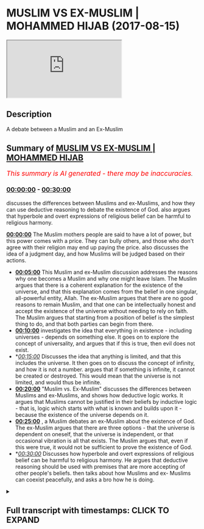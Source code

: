 # MUSLIM VS EX-MUSLIM | MOHAMMED HIJAB (2017-08-15)

<iframe loading='lazy' src='https://www.youtube.com/embed/U_vSh7wXQGI'></iframe>

## Description

A debate between a Muslim and an Ex-Muslim

## Summary of [MUSLIM VS EX-MUSLIM | MOHAMMED HIJAB](https://www.youtube.com/watch?v=U_vSh7wXQGI)


*<span style="color:red; font-size:125%">This summary is AI generated - there may be inaccuracies</span>. [](/)*

### [00:00:00](https://www.youtube.com/watch?v=U_vSh7wXQGI&t=0) - [00:30:00](https://www.youtube.com/watch?v=U_vSh7wXQGI&t=1800)

discusses the differences between Muslims and ex-Muslims, and how they can use deductive reasoning to debate the existence of God.  also argues that hyperbole and overt expressions of religious belief can be harmful to religious harmony.

**[00:00:00](https://www.youtube.com/watch?v=U_vSh7wXQGI&t=0)** The Muslim mothers people are said to have a lot of power, but this power comes with a price. They can bully others, and those who don't agree with their religion may end up paying the price.  also discusses the idea of a judgment day, and how Muslims will be judged based on their actions.
* **[00:05:00](https://www.youtube.com/watch?v=U_vSh7wXQGI&t=300)** This Muslim and ex-Muslim discussion addresses the reasons why one becomes a Muslim and why one might leave Islam. The Muslim argues that there is a coherent explanation for the existence of the universe, and that this explanation comes from the belief in one singular, all-powerful entity, Allah. The ex-Muslim argues that there are no good reasons to remain Muslim, and that one can be intellectually honest and accept the existence of the universe without needing to rely on faith. The Muslim argues that starting from a position of belief is the simplest thing to do, and that both parties can begin from there.
* **[00:10:00](https://www.youtube.com/watch?v=U_vSh7wXQGI&t=600)** investigates the idea that everything in existence - including universes - depends on something else. It goes on to explore the concept of universality, and argues that if this is true, then evil does not exist.
* **[00:15:00](https://www.youtube.com/watch?v=U_vSh7wXQGI&t=900)* Discusses the idea that anything is limited, and that this includes the universe. It then goes on to discuss the concept of infinity, and how it is not a number. argues that if something is infinite, it cannot be created or destroyed. This would mean that the universe is not limited, and would thus be infinite.
* **[00:20:00](https://www.youtube.com/watch?v=U_vSh7wXQGI&t=1200)**  "Muslim vs. Ex-Muslim" discusses the differences between Muslims and ex-Muslims, and shows how deductive logic works. It argues that Muslims cannot be justified in their beliefs by inductive logic - that is, logic which starts with what is known and builds upon it - because the existence of the universe depends on it.
* **[00:25:00](https://www.youtube.com/watch?v=U_vSh7wXQGI&t=1500)** , a Muslim debates an ex-Muslim about the existence of God. The ex-Muslim argues that there are three options - that the universe is dependent on oneself, that the universe is independent, or that occasional vibration is all that exists. The Muslim argues that, even if this were true, it would not be sufficient to prove the existence of God.
* **[00:30:00](https://www.youtube.com/watch?v=U_vSh7wXQGI&t=1800)* Discusses how hyperbole and overt expressions of religious belief can be harmful to religious harmony. He argues that deductive reasoning should be used with premises that are more accepting of other people's beliefs. then talks about how Muslims and ex- Muslims can coexist peacefully, and asks a bro how he is doing.

<details><summary><h2>Full transcript with timestamps: CLICK TO EXPAND</h2></summary>

[0:00:00](https://youtu.be/U_vSh7wXQGI?t=0) the Muslim mothers people how big of a  
[0:00:05](https://youtu.be/U_vSh7wXQGI?t=5) family living initiative is that people  
[0:00:07](https://youtu.be/U_vSh7wXQGI?t=7) don't hate them child again so what  
[0:00:11](https://youtu.be/U_vSh7wXQGI?t=11) power do they in this country they  
[0:00:13](https://youtu.be/U_vSh7wXQGI?t=13) shouldn't have a lot of power by just  
[0:00:15](https://youtu.be/U_vSh7wXQGI?t=15) not the weight of the law and the  
[0:00:17](https://youtu.be/U_vSh7wXQGI?t=17) general survive here within their  
[0:00:19](https://youtu.be/U_vSh7wXQGI?t=19) community friendly have a hell of a  
[0:00:21](https://youtu.be/U_vSh7wXQGI?t=21) little power and rush is anyone anywhere  
[0:00:22](https://youtu.be/U_vSh7wXQGI?t=22) yeah accepted but what I would say is  
[0:00:25](https://youtu.be/U_vSh7wXQGI?t=25) that you know no I can go from there  
[0:00:27](https://youtu.be/U_vSh7wXQGI?t=27) you'll notice his son begins believe in  
[0:00:29](https://youtu.be/U_vSh7wXQGI?t=29) and not have a name in in Genesis 922 oh  
[0:00:38](https://youtu.be/U_vSh7wXQGI?t=38) yeah to do that what not something up I  
[0:00:41](https://youtu.be/U_vSh7wXQGI?t=41) will say that while we fail I will  
[0:00:44](https://youtu.be/U_vSh7wXQGI?t=44) hopefully a plea to the people are  
[0:00:46](https://youtu.be/U_vSh7wXQGI?t=46) watching for yeah people like my money  
[0:00:48](https://youtu.be/U_vSh7wXQGI?t=48) it's honestly the best thing  
[0:00:51](https://youtu.be/U_vSh7wXQGI?t=51) to do with someone estate yes is to be  
[0:00:57](https://youtu.be/U_vSh7wXQGI?t=57) planted and our beautiful suburban about  
[0:01:00](https://youtu.be/U_vSh7wXQGI?t=60) yourself i okay what / - here if they  
[0:01:03](https://youtu.be/U_vSh7wXQGI?t=63) don't want to do it in this case  
[0:01:05](https://youtu.be/U_vSh7wXQGI?t=65) beautiful but do not see that this is to  
[0:01:11](https://youtu.be/U_vSh7wXQGI?t=71) be some extra either hatred or extra  
[0:01:13](https://youtu.be/U_vSh7wXQGI?t=73) need to change your conveyor and the  
[0:01:18](https://youtu.be/U_vSh7wXQGI?t=78) general car guy you get that here  
[0:01:19](https://youtu.be/U_vSh7wXQGI?t=79) because what it is you see this crater  
[0:01:21](https://youtu.be/U_vSh7wXQGI?t=81) yes and what you've done I've not gonna  
[0:01:24](https://youtu.be/U_vSh7wXQGI?t=84) lie to you break it seen as one of the  
[0:01:26](https://youtu.be/U_vSh7wXQGI?t=86) worst thing you can do  
[0:01:28](https://youtu.be/U_vSh7wXQGI?t=88) let me tell you something that maybe  
[0:01:29](https://youtu.be/U_vSh7wXQGI?t=89) someone about when you say that is one  
[0:01:31](https://youtu.be/U_vSh7wXQGI?t=91) of the worst things you can do that's  
[0:01:32](https://youtu.be/U_vSh7wXQGI?t=92) just an example of how bullying this  
[0:01:35](https://youtu.be/U_vSh7wXQGI?t=95) religion is and how it forces people let  
[0:01:37](https://youtu.be/U_vSh7wXQGI?t=97) me go find it let me do something right  
[0:01:39](https://youtu.be/U_vSh7wXQGI?t=99) basil who will know this yeah  
[0:01:43](https://youtu.be/U_vSh7wXQGI?t=103) some people after question and it's a  
[0:01:46](https://youtu.be/U_vSh7wXQGI?t=106) fun place if you're born from the family  
[0:01:48](https://youtu.be/U_vSh7wXQGI?t=108) you have an advantage if you look at the  
[0:01:52](https://youtu.be/U_vSh7wXQGI?t=112) theological perspective if it means that  
[0:01:54](https://youtu.be/U_vSh7wXQGI?t=114) only it is our machinery yet if Thomas  
[0:01:57](https://youtu.be/U_vSh7wXQGI?t=117) true and you're born to lose the family  
[0:01:59](https://youtu.be/U_vSh7wXQGI?t=119) becomes very contem I'm very very  
[0:02:02](https://youtu.be/U_vSh7wXQGI?t=122) unforgiving yet so they think why would  
[0:02:05](https://youtu.be/U_vSh7wXQGI?t=125) somebody in the starting line up already  
[0:02:08](https://youtu.be/U_vSh7wXQGI?t=128) yes I win decides to go to the back I  
[0:02:11](https://youtu.be/U_vSh7wXQGI?t=131) try all from a much more less abundance  
[0:02:14](https://youtu.be/U_vSh7wXQGI?t=134) of is exactly the reason is because I'm  
[0:02:16](https://youtu.be/U_vSh7wXQGI?t=136) intellectually honest and I look at the  
[0:02:18](https://youtu.be/U_vSh7wXQGI?t=138) arguments why it's our mystery and  
[0:02:20](https://youtu.be/U_vSh7wXQGI?t=140) there's no garage anonymity no good  
[0:02:22](https://youtu.be/U_vSh7wXQGI?t=142) reason to believe in so much work I have  
[0:02:27](https://youtu.be/U_vSh7wXQGI?t=147) aa sole person for that no one's going  
[0:02:29](https://youtu.be/U_vSh7wXQGI?t=149) to say in the sponsorship okay you know  
[0:02:31](https://youtu.be/U_vSh7wXQGI?t=151) I'm in a slump phase 988 and this was  
[0:02:34](https://youtu.be/U_vSh7wXQGI?t=154) also quickie version of dionysis by  
[0:02:37](https://youtu.be/U_vSh7wXQGI?t=157) Jessica and nothing new in the general  
[0:02:40](https://youtu.be/U_vSh7wXQGI?t=160) matter there no person like you know you  
[0:02:42](https://youtu.be/U_vSh7wXQGI?t=162) can say eight is any money I am mayor  
[0:02:45](https://youtu.be/U_vSh7wXQGI?t=165) design it is Christian or whatever  
[0:02:48](https://youtu.be/U_vSh7wXQGI?t=168) we know the firaon in 448 accessorize a  
[0:02:54](https://youtu.be/U_vSh7wXQGI?t=174) short of being welcomed Iraqi desert see  
[0:02:55](https://youtu.be/U_vSh7wXQGI?t=175) God's Allah forgive that person  
[0:02:58](https://youtu.be/U_vSh7wXQGI?t=178) who as I said with him because it harder  
[0:03:01](https://youtu.be/U_vSh7wXQGI?t=181) when you forgive whoever else whereby  
[0:03:04](https://youtu.be/U_vSh7wXQGI?t=184) healthy one again so ship or deleted he  
[0:03:07](https://youtu.be/U_vSh7wXQGI?t=187) died upon it then we'll including the  
[0:03:09](https://youtu.be/U_vSh7wXQGI?t=189) idea that you should be in eternal  
[0:03:11](https://youtu.be/U_vSh7wXQGI?t=191) Hellfire yeah however people realize  
[0:03:14](https://youtu.be/U_vSh7wXQGI?t=194) there's been no support section to the  
[0:03:15](https://youtu.be/U_vSh7wXQGI?t=195) schools yeah which is mentioned in  
[0:03:17](https://youtu.be/U_vSh7wXQGI?t=197) chapter 17 verse 15 where lot of our  
[0:03:20](https://youtu.be/U_vSh7wXQGI?t=200) colleges are putting a mod if we have to  
[0:03:22](https://youtu.be/U_vSh7wXQGI?t=202) have our whole to the sway of people  
[0:03:24](https://youtu.be/U_vSh7wXQGI?t=204) were to be sent in all this in the field  
[0:03:27](https://youtu.be/U_vSh7wXQGI?t=207) of business and all over the north of  
[0:03:29](https://youtu.be/U_vSh7wXQGI?t=209) may have made that was America if you  
[0:03:32](https://youtu.be/U_vSh7wXQGI?t=212) are look at the hot rock yeah people of  
[0:03:37](https://youtu.be/U_vSh7wXQGI?t=217) misogyny go back anyways all of these  
[0:03:41](https://youtu.be/U_vSh7wXQGI?t=221) words indicate to us if someone for  
[0:03:43](https://youtu.be/U_vSh7wXQGI?t=223) example type in ACS yeah well you didn't  
[0:03:46](https://youtu.be/U_vSh7wXQGI?t=226) know impactful some believe the Bible go  
[0:03:48](https://youtu.be/U_vSh7wXQGI?t=228) or he is not a Christian you've never  
[0:03:49](https://youtu.be/U_vSh7wXQGI?t=229) heard of it um never look like yeah we  
[0:03:52](https://youtu.be/U_vSh7wXQGI?t=232) don't see that person is going to know  
[0:03:53](https://youtu.be/U_vSh7wXQGI?t=233) that person to Brooks inhibit at work is  
[0:03:56](https://youtu.be/U_vSh7wXQGI?t=236) then you be dodging erection analysis  
[0:03:58](https://youtu.be/U_vSh7wXQGI?t=238) what will happen according to the  
[0:04:00](https://youtu.be/U_vSh7wXQGI?t=240) original plan  
[0:04:01](https://youtu.be/U_vSh7wXQGI?t=241) in fact and there's a high be funded you  
[0:04:04](https://youtu.be/U_vSh7wXQGI?t=244) will be proud to defend early on the day  
[0:04:05](https://youtu.be/U_vSh7wXQGI?t=245) of judgment because up what will you  
[0:04:08](https://youtu.be/U_vSh7wXQGI?t=248) judgment be based on God's will give  
[0:04:10](https://youtu.be/U_vSh7wXQGI?t=250) them a crucified Taylor I'm saying is  
[0:04:13](https://youtu.be/U_vSh7wXQGI?t=253) know nothing about because you don't  
[0:04:15](https://youtu.be/U_vSh7wXQGI?t=255) know what God wanted in the you yes but  
[0:04:19](https://youtu.be/U_vSh7wXQGI?t=259) he could have been a rapist and murderer  
[0:04:20](https://youtu.be/U_vSh7wXQGI?t=260) few a charitable person yes so that  
[0:04:23](https://youtu.be/U_vSh7wXQGI?t=263) really matters as far as I'm gay right  
[0:04:24](https://youtu.be/U_vSh7wXQGI?t=264) so what does doesn't always sort of you  
[0:04:26](https://youtu.be/U_vSh7wXQGI?t=266) is basically according to that logic you  
[0:04:29](https://youtu.be/U_vSh7wXQGI?t=269) win there's some heavy surveying  
[0:04:30](https://youtu.be/U_vSh7wXQGI?t=270) equipment like in terms of jumpers or  
[0:04:32](https://youtu.be/U_vSh7wXQGI?t=272) higher and he does it by having trusting  
[0:04:34](https://youtu.be/U_vSh7wXQGI?t=274) God obvious cuddles and anyway the point  
[0:04:36](https://youtu.be/U_vSh7wXQGI?t=276) being that Dobies independence house  
[0:04:40](https://youtu.be/U_vSh7wXQGI?t=280) so one thing is and in the movement  
[0:04:42](https://youtu.be/U_vSh7wXQGI?t=282) where the where their assumption was  
[0:04:44](https://youtu.be/U_vSh7wXQGI?t=284) that Muslim power had for born advantage  
[0:04:46](https://youtu.be/U_vSh7wXQGI?t=286) because they are born into a family  
[0:04:48](https://youtu.be/U_vSh7wXQGI?t=288) actually the truth is that you could  
[0:04:52](https://youtu.be/U_vSh7wXQGI?t=292) have more of a problem as a Muslim  
[0:04:56](https://youtu.be/U_vSh7wXQGI?t=296) warning and with your family  
[0:04:58](https://youtu.be/U_vSh7wXQGI?t=298) could you very close to the money that  
[0:04:59](https://youtu.be/U_vSh7wXQGI?t=299) if you are an atheist  
[0:05:01](https://youtu.be/U_vSh7wXQGI?t=301) if either great is around a sea of  
[0:05:03](https://youtu.be/U_vSh7wXQGI?t=303) marijuana okay but the thing is I don't  
[0:05:05](https://youtu.be/U_vSh7wXQGI?t=305) really care because the price is yeah I  
[0:05:07](https://youtu.be/U_vSh7wXQGI?t=307) would often only clear before it is true  
[0:05:09](https://youtu.be/U_vSh7wXQGI?t=309) whereas are not very unlikely to be  
[0:05:12](https://youtu.be/U_vSh7wXQGI?t=312) Juliet  
[0:05:12](https://youtu.be/U_vSh7wXQGI?t=312) there is no kids because what you're  
[0:05:14](https://youtu.be/U_vSh7wXQGI?t=314) doing is send me with the Hellfire for  
[0:05:16](https://youtu.be/U_vSh7wXQGI?t=316) being a situation where I should have  
[0:05:17](https://youtu.be/U_vSh7wXQGI?t=317) respected that one communitas one side  
[0:05:19](https://youtu.be/U_vSh7wXQGI?t=319) but guess what what we want to say that  
[0:05:24](https://youtu.be/U_vSh7wXQGI?t=324) I'm not ready I'm but you're trying to  
[0:05:27](https://youtu.be/U_vSh7wXQGI?t=327) make me think that there is a bigger  
[0:05:29](https://youtu.be/U_vSh7wXQGI?t=329) reason for me to not leave Islam because  
[0:05:32](https://youtu.be/U_vSh7wXQGI?t=332) this is the biggest one suppose that I  
[0:05:33](https://youtu.be/U_vSh7wXQGI?t=333) just want I'm telling you that first  
[0:05:35](https://youtu.be/U_vSh7wXQGI?t=335) established that is true first and I  
[0:05:37](https://youtu.be/U_vSh7wXQGI?t=337) will agree with your establish this  
[0:05:39](https://youtu.be/U_vSh7wXQGI?t=339) truth there's no good reason for me to  
[0:05:40](https://youtu.be/U_vSh7wXQGI?t=340) live is also fiction opposite there is  
[0:05:43](https://youtu.be/U_vSh7wXQGI?t=343) waffles on but I want to show you that  
[0:05:46](https://youtu.be/U_vSh7wXQGI?t=346) this was a misconception that people  
[0:05:47](https://youtu.be/U_vSh7wXQGI?t=347) have other news nothing or more missing  
[0:05:50](https://youtu.be/U_vSh7wXQGI?t=350) so really directed you over those have  
[0:05:52](https://youtu.be/U_vSh7wXQGI?t=352) something like yes relevant is relevant  
[0:05:54](https://youtu.be/U_vSh7wXQGI?t=354) now in our school because  
[0:05:59](https://youtu.be/U_vSh7wXQGI?t=359) now I just inform you of percent yeah  
[0:06:00](https://youtu.be/U_vSh7wXQGI?t=360) why do you look like  
[0:06:02](https://youtu.be/U_vSh7wXQGI?t=362) I left a sound because when I was  
[0:06:04](https://youtu.be/U_vSh7wXQGI?t=364) younger I used to be a Muslim like you  
[0:06:05](https://youtu.be/U_vSh7wXQGI?t=365) got amorphousness back yet to pray as if  
[0:06:07](https://youtu.be/U_vSh7wXQGI?t=367) you wouldn't agree I was grateful  
[0:06:09](https://youtu.be/U_vSh7wXQGI?t=369) ex-wife you love reading books for  
[0:06:11](https://youtu.be/U_vSh7wXQGI?t=371) everyone yes I found out about a lot of  
[0:06:13](https://youtu.be/U_vSh7wXQGI?t=373) other ways of looking at the world which  
[0:06:14](https://youtu.be/U_vSh7wXQGI?t=374) were very different from the Sun and  
[0:06:15](https://youtu.be/U_vSh7wXQGI?t=375) definitely contradicted some place came  
[0:06:17](https://youtu.be/U_vSh7wXQGI?t=377) into my head yeah maybe so important  
[0:06:19](https://youtu.be/U_vSh7wXQGI?t=379) severe don't have enough work born it's  
[0:06:21](https://youtu.be/U_vSh7wXQGI?t=381) like my first four three two distinct  
[0:06:22](https://youtu.be/U_vSh7wXQGI?t=382) industry so I said you know what I could  
[0:06:25](https://youtu.be/U_vSh7wXQGI?t=385) find out lots of different things about  
[0:06:26](https://youtu.be/U_vSh7wXQGI?t=386) things but I am I ever going to notice  
[0:06:27](https://youtu.be/U_vSh7wXQGI?t=387) it too and less intellectually honest  
[0:06:29](https://youtu.be/U_vSh7wXQGI?t=389) and being intellectually honest means I  
[0:06:31](https://youtu.be/U_vSh7wXQGI?t=391) will accept the things I think I know  
[0:06:33](https://youtu.be/U_vSh7wXQGI?t=393) the things I think when I could you  
[0:06:35](https://youtu.be/U_vSh7wXQGI?t=395) possibly find out and the things I think  
[0:06:37](https://youtu.be/U_vSh7wXQGI?t=397) I don't know a person register again how  
[0:06:41](https://youtu.be/U_vSh7wXQGI?t=401) to be an imprecatory I want to know  
[0:06:42](https://youtu.be/U_vSh7wXQGI?t=402) where you're from India how long did you  
[0:06:45](https://youtu.be/U_vSh7wXQGI?t=405) know it is like you said that the very  
[0:06:48](https://youtu.be/U_vSh7wXQGI?t=408) now I'll find us a like epistemological  
[0:06:51](https://youtu.be/U_vSh7wXQGI?t=411) framework of the same however I knew you  
[0:06:55](https://youtu.be/U_vSh7wXQGI?t=415) realize it because of it to the slammer  
[0:06:57](https://youtu.be/U_vSh7wXQGI?t=417) so what all the things that you realize  
[0:06:59](https://youtu.be/U_vSh7wXQGI?t=419) for example I did innovation there's  
[0:07:01](https://youtu.be/U_vSh7wXQGI?t=421) another religion which seems to have a  
[0:07:02](https://youtu.be/U_vSh7wXQGI?t=422) pod this is a different book from from  
[0:07:04](https://youtu.be/U_vSh7wXQGI?t=424) this angle one how do I know which is  
[0:07:06](https://youtu.be/U_vSh7wXQGI?t=426) the true good I always a pushing that's  
[0:07:08](https://youtu.be/U_vSh7wXQGI?t=428) a good Christian girl I like the  
[0:07:10](https://youtu.be/U_vSh7wXQGI?t=430) Christian in the face of it's a lot of  
[0:07:11](https://youtu.be/U_vSh7wXQGI?t=431) our commercial oppression player these  
[0:07:13](https://youtu.be/U_vSh7wXQGI?t=433) are to be how do you know why am i he  
[0:07:16](https://youtu.be/U_vSh7wXQGI?t=436) asked me to open like open the question  
[0:07:17](https://youtu.be/U_vSh7wXQGI?t=437) here why my mom was the rest of a person  
[0:07:20](https://youtu.be/U_vSh7wXQGI?t=440) under video I said to him the reason why  
[0:07:23](https://youtu.be/U_vSh7wXQGI?t=443) I am a Muslim first and foremost because  
[0:07:26](https://youtu.be/U_vSh7wXQGI?t=446) number one I believe that the most  
[0:07:29](https://youtu.be/U_vSh7wXQGI?t=449) coherent explanation why we are here and  
[0:07:32](https://youtu.be/U_vSh7wXQGI?t=452) oppression of the universe is there was  
[0:07:34](https://youtu.be/U_vSh7wXQGI?t=454) one singular entity that created the  
[0:07:36](https://youtu.be/U_vSh7wXQGI?t=456) universe and that when you should  
[0:07:38](https://youtu.be/U_vSh7wXQGI?t=458) worship therefore heaven that rather  
[0:07:40](https://youtu.be/U_vSh7wXQGI?t=460) than healthy from because that was the  
[0:07:41](https://youtu.be/U_vSh7wXQGI?t=461) Christian contained I knew we wanted to  
[0:07:43](https://youtu.be/U_vSh7wXQGI?t=463) thank you very much answered this washes  
[0:07:45](https://youtu.be/U_vSh7wXQGI?t=465) you might actually when I looked at when  
[0:07:51](https://youtu.be/U_vSh7wXQGI?t=471) I looked at other religions like for  
[0:07:53](https://youtu.be/U_vSh7wXQGI?t=473) example if you look at the six or seven  
[0:07:54](https://youtu.be/U_vSh7wXQGI?t=474) were major world religion can my  
[0:07:57](https://youtu.be/U_vSh7wXQGI?t=477) creation I'm sure I'm sure you'll agree  
[0:07:59](https://youtu.be/U_vSh7wXQGI?t=479) with me is that week when it comes to  
[0:08:01](https://youtu.be/U_vSh7wXQGI?t=481) uncompromising will appears again salami  
[0:08:04](https://youtu.be/U_vSh7wXQGI?t=484) the most strict so for example the  
[0:08:06](https://youtu.be/U_vSh7wXQGI?t=486) Christian faith there are no tricks what  
[0:08:08](https://youtu.be/U_vSh7wXQGI?t=488) to do it true no slimy like number my  
[0:08:11](https://youtu.be/U_vSh7wXQGI?t=491) premise was but I believe that the most  
[0:08:13](https://youtu.be/U_vSh7wXQGI?t=493) coherent explanation who universe being  
[0:08:18](https://youtu.be/U_vSh7wXQGI?t=498) in existence when maybe in may not be  
[0:08:20](https://youtu.be/U_vSh7wXQGI?t=500) maintainable  
[0:08:21](https://youtu.be/U_vSh7wXQGI?t=501) was that there was one singular entity  
[0:08:24](https://youtu.be/U_vSh7wXQGI?t=504) which I call let's say Allah God where  
[0:08:27](https://youtu.be/U_vSh7wXQGI?t=507) we won :  
[0:08:28](https://youtu.be/U_vSh7wXQGI?t=508) and then this entropy is brought right  
[0:08:31](https://youtu.be/U_vSh7wXQGI?t=511) to the universe failure yes  
[0:08:34](https://youtu.be/U_vSh7wXQGI?t=514) yeah I conceive good reasons to think in  
[0:08:35](https://youtu.be/U_vSh7wXQGI?t=515) that because I used to think that and  
[0:08:37](https://youtu.be/U_vSh7wXQGI?t=517) then when I realized that there was  
[0:08:38](https://youtu.be/U_vSh7wXQGI?t=518) actually physical explanation for pretty  
[0:08:40](https://youtu.be/U_vSh7wXQGI?t=520) much everything that we normally hold  
[0:08:42](https://youtu.be/U_vSh7wXQGI?t=522) but in position both unnecessary  
[0:08:45](https://youtu.be/U_vSh7wXQGI?t=525) dependency to make up amiable right so  
[0:08:47](https://youtu.be/U_vSh7wXQGI?t=527) like you know from becoming infected  
[0:08:50](https://youtu.be/U_vSh7wXQGI?t=530) as you know I really brought your media  
[0:08:56](https://youtu.be/U_vSh7wXQGI?t=536) book that you make rap yo why you were  
[0:09:00](https://youtu.be/U_vSh7wXQGI?t=540) saying with that and he even said this  
[0:09:01](https://youtu.be/U_vSh7wXQGI?t=541) to 100 roses when he met my body oh yeah  
[0:09:05](https://youtu.be/U_vSh7wXQGI?t=545) I played that door yeah that's what  
[0:09:07](https://youtu.be/U_vSh7wXQGI?t=547) business we go to but you know you  
[0:09:09](https://youtu.be/U_vSh7wXQGI?t=549) believe in our God that wants prayers  
[0:09:12](https://youtu.be/U_vSh7wXQGI?t=552) and the merciful that look he's right  
[0:09:15](https://youtu.be/U_vSh7wXQGI?t=555) yeah if you cannot prove every absolute  
[0:09:18](https://youtu.be/U_vSh7wXQGI?t=558) pure for tomorrow  
[0:09:20](https://youtu.be/U_vSh7wXQGI?t=560) I don't think you can continue okay but  
[0:09:22](https://youtu.be/U_vSh7wXQGI?t=562) you can't even prove him this is what I  
[0:09:26](https://youtu.be/U_vSh7wXQGI?t=566) wanted to happen  
[0:09:27](https://youtu.be/U_vSh7wXQGI?t=567) I understand when you're here appreciate  
[0:09:29](https://youtu.be/U_vSh7wXQGI?t=569) the fact that we are having a proper  
[0:09:31](https://youtu.be/U_vSh7wXQGI?t=571) conversation but really what it comes  
[0:09:33](https://youtu.be/U_vSh7wXQGI?t=573) down to is what's the starting point now  
[0:09:35](https://youtu.be/U_vSh7wXQGI?t=575) the coin three is we have to accept that  
[0:09:38](https://youtu.be/U_vSh7wXQGI?t=578) the universe except the universe exists  
[0:09:41](https://youtu.be/U_vSh7wXQGI?t=581) then we don't you go help your question  
[0:09:43](https://youtu.be/U_vSh7wXQGI?t=583) here is where we start from is crucial  
[0:09:46](https://youtu.be/U_vSh7wXQGI?t=586) now where we do start from there believe  
[0:09:48](https://youtu.be/U_vSh7wXQGI?t=588) every business I believe the universe  
[0:09:50](https://youtu.be/U_vSh7wXQGI?t=590) exists because you believe yes I believe  
[0:09:53](https://youtu.be/U_vSh7wXQGI?t=593) that is a new believe you agree yes I  
[0:09:55](https://youtu.be/U_vSh7wXQGI?t=595) believe have rush mental a new baby  
[0:09:57](https://youtu.be/U_vSh7wXQGI?t=597) imagination now we can start from here  
[0:09:59](https://youtu.be/U_vSh7wXQGI?t=599) will be the simply thing and we both  
[0:10:01](https://youtu.be/U_vSh7wXQGI?t=601) assumed them yet let's have a  
[0:10:02](https://youtu.be/U_vSh7wXQGI?t=602) conversation  
[0:10:03](https://youtu.be/U_vSh7wXQGI?t=603) okay now why do you think what is okay  
[0:10:05](https://youtu.be/U_vSh7wXQGI?t=605) I'm going to pour for you  
[0:10:10](https://youtu.be/U_vSh7wXQGI?t=610) - Elam everything with limits my  
[0:10:15](https://youtu.be/U_vSh7wXQGI?t=615) vulnerable with limited mary game  
[0:10:18](https://youtu.be/U_vSh7wXQGI?t=618) everything will be available but if  
[0:10:19](https://youtu.be/U_vSh7wXQGI?t=619) there is no popping out I don't know  
[0:10:25](https://youtu.be/U_vSh7wXQGI?t=625) anything that exists is here yeah has  
[0:10:29](https://youtu.be/U_vSh7wXQGI?t=629) limited variables not a minion and  
[0:10:31](https://youtu.be/U_vSh7wXQGI?t=631) they're benign does everything have  
[0:10:32](https://youtu.be/U_vSh7wXQGI?t=632) limited variable universe and I okay the  
[0:10:35](https://youtu.be/U_vSh7wXQGI?t=635) point of everything our observation  
[0:10:37](https://youtu.be/U_vSh7wXQGI?t=637) which have limited variables this is  
[0:10:39](https://youtu.be/U_vSh7wXQGI?t=639) everything  
[0:10:39](https://youtu.be/U_vSh7wXQGI?t=639) yeah okay everything that was an  
[0:10:42](https://youtu.be/U_vSh7wXQGI?t=642) emergency in it depends upon something  
[0:10:45](https://youtu.be/U_vSh7wXQGI?t=645) okay well I don't know really another  
[0:10:50](https://youtu.be/U_vSh7wXQGI?t=650) know what never you're talking out now  
[0:10:52](https://youtu.be/U_vSh7wXQGI?t=652) the depends you have you say everything  
[0:10:55](https://youtu.be/U_vSh7wXQGI?t=655) and you're talking about Pacific Life  
[0:10:56](https://youtu.be/U_vSh7wXQGI?t=656) that's a different point from everything  
[0:10:59](https://youtu.be/U_vSh7wXQGI?t=659) as in every single atom and quantum  
[0:11:01](https://youtu.be/U_vSh7wXQGI?t=661) level of everything so essentially we  
[0:11:04](https://youtu.be/U_vSh7wXQGI?t=664) talk about it with the science again  
[0:11:05](https://youtu.be/U_vSh7wXQGI?t=665) depending on quantum realities  
[0:11:07](https://youtu.be/U_vSh7wXQGI?t=667) everything is everything and everything  
[0:11:09](https://youtu.be/U_vSh7wXQGI?t=669) does relate to everything else right so  
[0:11:10](https://youtu.be/U_vSh7wXQGI?t=670) you would agree that well it very well  
[0:11:13](https://youtu.be/U_vSh7wXQGI?t=673) not in the sense that there's a linear  
[0:11:15](https://youtu.be/U_vSh7wXQGI?t=675) structure I mean it depends on this and  
[0:11:17](https://youtu.be/U_vSh7wXQGI?t=677) disciplines of this no not over here in  
[0:11:19](https://youtu.be/U_vSh7wXQGI?t=679) the universe depends everything else so  
[0:11:21](https://youtu.be/U_vSh7wXQGI?t=681) here what you said is that it is not  
[0:11:23](https://youtu.be/U_vSh7wXQGI?t=683) have to be a linear structure I do  
[0:11:27](https://youtu.be/U_vSh7wXQGI?t=687) you [ __ ] [ __ ] shame I'm not I'm  
[0:11:31](https://youtu.be/U_vSh7wXQGI?t=691) talking about penises limiting one thing  
[0:11:33](https://youtu.be/U_vSh7wXQGI?t=693) relying on one thing else yes choose  
[0:11:35](https://youtu.be/U_vSh7wXQGI?t=695) this is that simple fact of Alleluia  
[0:11:37](https://youtu.be/U_vSh7wXQGI?t=697) everything is right I'm sorry you're  
[0:11:39](https://youtu.be/U_vSh7wXQGI?t=699) saying that for example doesn't have to  
[0:11:42](https://youtu.be/U_vSh7wXQGI?t=702) relate to a linear structure which is  
[0:11:44](https://youtu.be/U_vSh7wXQGI?t=704) based on some part of time okay I didn't  
[0:11:50](https://youtu.be/U_vSh7wXQGI?t=710) prepare to give up my linear structure  
[0:11:52](https://youtu.be/U_vSh7wXQGI?t=712) IQs you you said that everything is  
[0:11:55](https://youtu.be/U_vSh7wXQGI?t=715) known words you said that everything has  
[0:11:57](https://youtu.be/U_vSh7wXQGI?t=717) it deserved  
[0:11:58](https://youtu.be/U_vSh7wXQGI?t=718) okay so the universe have them variables  
[0:12:02](https://youtu.be/U_vSh7wXQGI?t=722) like it therefore the universe depends  
[0:12:05](https://youtu.be/U_vSh7wXQGI?t=725) upon something else or you see this is  
[0:12:09](https://youtu.be/U_vSh7wXQGI?t=729) not living that logic you're using about  
[0:12:11](https://youtu.be/U_vSh7wXQGI?t=731) things you've learnt about within the  
[0:12:13](https://youtu.be/U_vSh7wXQGI?t=733) universe you are now going to apply that  
[0:12:15](https://youtu.be/U_vSh7wXQGI?t=735) logic to universal that's a big step to  
[0:12:18](https://youtu.be/U_vSh7wXQGI?t=738) me Armour if you are because I'm not a  
[0:12:20](https://youtu.be/U_vSh7wXQGI?t=740) universal by this universe all what  
[0:12:24](https://youtu.be/U_vSh7wXQGI?t=744) we're saying about this is about the  
[0:12:26](https://youtu.be/U_vSh7wXQGI?t=746) first balloon event that you what you're  
[0:12:27](https://youtu.be/U_vSh7wXQGI?t=747) saying by this university depends on  
[0:12:28](https://youtu.be/U_vSh7wXQGI?t=748) something else  
[0:12:28](https://youtu.be/U_vSh7wXQGI?t=748) why said first so the udemy logic at the  
[0:12:32](https://youtu.be/U_vSh7wXQGI?t=752) sale of inside the universe one to talk  
[0:12:34](https://youtu.be/U_vSh7wXQGI?t=754) about how the universe must also be  
[0:12:36](https://youtu.be/U_vSh7wXQGI?t=756) succumb to that magic you know you know  
[0:12:38](https://youtu.be/U_vSh7wXQGI?t=758) did you know what you described  
[0:12:39](https://youtu.be/U_vSh7wXQGI?t=759) something calls the fallacy of  
[0:12:40](https://youtu.be/U_vSh7wXQGI?t=760) composition yeah that's not one referral  
[0:12:43](https://youtu.be/U_vSh7wXQGI?t=763) I'm I'm making and these are principles  
[0:12:46](https://youtu.be/U_vSh7wXQGI?t=766) which I'm not improving and do these  
[0:12:48](https://youtu.be/U_vSh7wXQGI?t=768) principles limit themselves to the  
[0:12:49](https://youtu.be/U_vSh7wXQGI?t=769) universe if they do why would they well  
[0:12:52](https://youtu.be/U_vSh7wXQGI?t=772) so you're saying that we've learned  
[0:12:53](https://youtu.be/U_vSh7wXQGI?t=773) something about the universe therefore  
[0:12:55](https://youtu.be/U_vSh7wXQGI?t=775) that tells us how to universities  
[0:12:56](https://youtu.be/U_vSh7wXQGI?t=776) because you know obviously universes so  
[0:12:58](https://youtu.be/U_vSh7wXQGI?t=778) how you telling me that you know how do  
[0:13:00](https://youtu.be/U_vSh7wXQGI?t=780) you know that the universe depends on  
[0:13:02](https://youtu.be/U_vSh7wXQGI?t=782) something else you don't know nothing  
[0:13:03](https://youtu.be/U_vSh7wXQGI?t=783) about anything outside this unity I'm  
[0:13:05](https://youtu.be/U_vSh7wXQGI?t=785) not so maybe there is on the right well  
[0:13:06](https://youtu.be/U_vSh7wXQGI?t=786) maybe there is nothing outside this  
[0:13:07](https://youtu.be/U_vSh7wXQGI?t=787) universe and therefore the universe  
[0:13:09](https://youtu.be/U_vSh7wXQGI?t=789) doesn't depend on any other thing  
[0:13:11](https://youtu.be/U_vSh7wXQGI?t=791) let me go back here for you to claim  
[0:13:15](https://youtu.be/U_vSh7wXQGI?t=795) that the universe also depends on an  
[0:13:17](https://youtu.be/U_vSh7wXQGI?t=797) external thing is an assertion that you  
[0:13:19](https://youtu.be/U_vSh7wXQGI?t=799) cannot prove let me say it again  
[0:13:21](https://youtu.be/U_vSh7wXQGI?t=801) yes we agree you said yourself in your  
[0:13:23](https://youtu.be/U_vSh7wXQGI?t=803) own work that everything in existence  
[0:13:26](https://youtu.be/U_vSh7wXQGI?t=806) yeah I said everything in the universe  
[0:13:29](https://youtu.be/U_vSh7wXQGI?t=809) depends on everything else before that  
[0:13:32](https://youtu.be/U_vSh7wXQGI?t=812) what the price fine I'm concerned honest  
[0:13:33](https://youtu.be/U_vSh7wXQGI?t=813) today we are only talking about the  
[0:13:34](https://youtu.be/U_vSh7wXQGI?t=814) universe we're not talking about size  
[0:13:36](https://youtu.be/U_vSh7wXQGI?t=816) really matter  
[0:13:37](https://youtu.be/U_vSh7wXQGI?t=817) anything with limited variables depends  
[0:13:40](https://youtu.be/U_vSh7wXQGI?t=820) upon proper dose that's why I'm in  
[0:13:44](https://youtu.be/U_vSh7wXQGI?t=824) physiology in psychology on believe that  
[0:13:47](https://youtu.be/U_vSh7wXQGI?t=827) to talk about university but now you're  
[0:13:54](https://youtu.be/U_vSh7wXQGI?t=834) talking about everything in the universe  
[0:13:55](https://youtu.be/U_vSh7wXQGI?t=835) and always universe it no potentiation  
[0:13:58](https://youtu.be/U_vSh7wXQGI?t=838) event or potential universes all  
[0:14:02](https://youtu.be/U_vSh7wXQGI?t=842) universes where the basic physical exam  
[0:14:07](https://youtu.be/U_vSh7wXQGI?t=847) this is Robert in confusion you are  
[0:14:10](https://youtu.be/U_vSh7wXQGI?t=850) academically why would make sense that  
[0:14:12](https://youtu.be/U_vSh7wXQGI?t=852) is a matter of role the Mary one name or  
[0:14:15](https://youtu.be/U_vSh7wXQGI?t=855) the logic of things in the universe  
[0:14:18](https://youtu.be/U_vSh7wXQGI?t=858) depending on each other also applies to  
[0:14:20](https://youtu.be/U_vSh7wXQGI?t=860) the universe you said I said nothing  
[0:14:30](https://youtu.be/U_vSh7wXQGI?t=870) about of evil all right  
[0:14:32](https://youtu.be/U_vSh7wXQGI?t=872) well you are still claiming there's  
[0:14:33](https://youtu.be/U_vSh7wXQGI?t=873) something  
[0:14:36](https://youtu.be/U_vSh7wXQGI?t=876) you're claiming that this universe  
[0:14:38](https://youtu.be/U_vSh7wXQGI?t=878) depends on something external to this  
[0:14:40](https://youtu.be/U_vSh7wXQGI?t=880) universe otherwise otherwise you'd agree  
[0:14:43](https://youtu.be/U_vSh7wXQGI?t=883) with me when I saw everything in the  
[0:14:44](https://youtu.be/U_vSh7wXQGI?t=884) universe depends on everything in the  
[0:14:45](https://youtu.be/U_vSh7wXQGI?t=885) universe okay are you saying okay I  
[0:14:47](https://youtu.be/U_vSh7wXQGI?t=887) understand your point out yes yes I get  
[0:14:49](https://youtu.be/U_vSh7wXQGI?t=889) you answer yes I understand sorry first  
[0:14:52](https://youtu.be/U_vSh7wXQGI?t=892) oh yeah the ownership really has three  
[0:14:54](https://youtu.be/U_vSh7wXQGI?t=894) points yeah you can either say that the  
[0:14:57](https://youtu.be/U_vSh7wXQGI?t=897) universe is dependent upon itself which  
[0:15:00](https://youtu.be/U_vSh7wXQGI?t=900) is what you're saying  
[0:15:00](https://youtu.be/U_vSh7wXQGI?t=900) yeah you said everything in this  
[0:15:02](https://youtu.be/U_vSh7wXQGI?t=902) universe is eternal women you started  
[0:15:04](https://youtu.be/U_vSh7wXQGI?t=904) you started this for my sentence about  
[0:15:07](https://youtu.be/U_vSh7wXQGI?t=907) anything anything that has unlimited  
[0:15:09](https://youtu.be/U_vSh7wXQGI?t=909) variables yeah that's what I go have new  
[0:15:12](https://youtu.be/U_vSh7wXQGI?t=912) stuff limited anything that has limited  
[0:15:13](https://youtu.be/U_vSh7wXQGI?t=913) variables depends on something else  
[0:15:15](https://youtu.be/U_vSh7wXQGI?t=915) right so fine in school practical  
[0:15:19](https://youtu.be/U_vSh7wXQGI?t=919) day-to-day terms that might well be true  
[0:15:20](https://youtu.be/U_vSh7wXQGI?t=920) okay but the fact is we don't know  
[0:15:22](https://youtu.be/U_vSh7wXQGI?t=922) whether that applies to the universe  
[0:15:23](https://youtu.be/U_vSh7wXQGI?t=923) itself  
[0:15:24](https://youtu.be/U_vSh7wXQGI?t=924) not exactly the universe so I to the  
[0:15:27](https://youtu.be/U_vSh7wXQGI?t=927) unit right show me how I said everything  
[0:15:29](https://youtu.be/U_vSh7wXQGI?t=929) that my first from this was that  
[0:15:31](https://youtu.be/U_vSh7wXQGI?t=931) anything was limited variables yeah  
[0:15:34](https://youtu.be/U_vSh7wXQGI?t=934) depends upon something so first of all  
[0:15:36](https://youtu.be/U_vSh7wXQGI?t=936) demonstrate the universe has limited  
[0:15:37](https://youtu.be/U_vSh7wXQGI?t=937) variables then depend why is it so show  
[0:15:39](https://youtu.be/U_vSh7wXQGI?t=939) me what it depends operator because if  
[0:15:41](https://youtu.be/U_vSh7wXQGI?t=941) the universe turns out to be infinite  
[0:15:42](https://youtu.be/U_vSh7wXQGI?t=942) there could be infinite variable as well  
[0:15:44](https://youtu.be/U_vSh7wXQGI?t=944) and we don't know darn product when I  
[0:15:46](https://youtu.be/U_vSh7wXQGI?t=946) say infinite well when I say limited  
[0:15:47](https://youtu.be/U_vSh7wXQGI?t=947) verbal  
[0:15:48](https://youtu.be/U_vSh7wXQGI?t=948) you agree your view of me that the  
[0:15:50](https://youtu.be/U_vSh7wXQGI?t=950) universe has limited very well no  
[0:15:52](https://youtu.be/U_vSh7wXQGI?t=952) actually I don't know because the  
[0:15:53](https://youtu.be/U_vSh7wXQGI?t=953) universe or they why are infinite  
[0:15:55](https://youtu.be/U_vSh7wXQGI?t=955) because my brain for the sake of  
[0:15:56](https://youtu.be/U_vSh7wXQGI?t=956) argument even if it's been there was a  
[0:15:58](https://youtu.be/U_vSh7wXQGI?t=958) breathing on it yeah but I'm just saying  
[0:15:59](https://youtu.be/U_vSh7wXQGI?t=959) okay even if it this even if I go back  
[0:16:02](https://youtu.be/U_vSh7wXQGI?t=962) to that position the fact though we're  
[0:16:03](https://youtu.be/U_vSh7wXQGI?t=963) not saying for the sake of our you still  
[0:16:04](https://youtu.be/U_vSh7wXQGI?t=964) have to demonstrate that the universe  
[0:16:06](https://youtu.be/U_vSh7wXQGI?t=966) actually is that case and what does the  
[0:16:08](https://youtu.be/U_vSh7wXQGI?t=968) famous go for it yeah if they're limited  
[0:16:11](https://youtu.be/U_vSh7wXQGI?t=971) is just way too simple role as a please  
[0:16:13](https://youtu.be/U_vSh7wXQGI?t=973) oh you're really struggling with limited  
[0:16:15](https://youtu.be/U_vSh7wXQGI?t=975) variable green for sure it depends on  
[0:16:16](https://youtu.be/U_vSh7wXQGI?t=976) something else also please this is what  
[0:16:18](https://youtu.be/U_vSh7wXQGI?t=978) does that even mean mister  
[0:16:20](https://youtu.be/U_vSh7wXQGI?t=980) who is discussing serious is it easier  
[0:16:22](https://youtu.be/U_vSh7wXQGI?t=982) in the discussion I'm not look I'm just  
[0:16:24](https://youtu.be/U_vSh7wXQGI?t=984) talking about rational concept I haven't  
[0:16:26](https://youtu.be/U_vSh7wXQGI?t=986) even mentioned religion I know there  
[0:16:28](https://youtu.be/U_vSh7wXQGI?t=988) might be some pressure on YouTube I  
[0:16:30](https://youtu.be/U_vSh7wXQGI?t=990) don't know any number I don't understand  
[0:16:32](https://youtu.be/U_vSh7wXQGI?t=992) where your friend age just gets into the  
[0:16:33](https://youtu.be/U_vSh7wXQGI?t=993) program gets the program let's just take  
[0:16:36](https://youtu.be/U_vSh7wXQGI?t=996) a simple example are they limited or  
[0:16:38](https://youtu.be/U_vSh7wXQGI?t=998) unlimited amounts of stars in the  
[0:16:40](https://youtu.be/U_vSh7wXQGI?t=1000) universe I don't know okay if you think  
[0:16:43](https://youtu.be/U_vSh7wXQGI?t=1003) if you know the thumb because the  
[0:16:44](https://youtu.be/U_vSh7wXQGI?t=1004) supernova yeah a supernova is a  
[0:16:47](https://youtu.be/U_vSh7wXQGI?t=1007) wonderful bias now okay if a sequin over  
[0:16:50](https://youtu.be/U_vSh7wXQGI?t=1010) happens and you have one left or in the  
[0:16:53](https://youtu.be/U_vSh7wXQGI?t=1013) universe yes if that happened it does  
[0:16:57](https://youtu.be/U_vSh7wXQGI?t=1017) unlimited amount of the universe and one  
[0:16:59](https://youtu.be/U_vSh7wXQGI?t=1019) star by how many stars are there  
[0:17:01](https://youtu.be/U_vSh7wXQGI?t=1021) negative our names in a month  
[0:17:04](https://youtu.be/U_vSh7wXQGI?t=1024) it's the universe as a limited amount of  
[0:17:07](https://youtu.be/U_vSh7wXQGI?t=1027) sighs well I'm limited amount as well  
[0:17:08](https://youtu.be/U_vSh7wXQGI?t=1028) you're sick with this York yeah yeah  
[0:17:10](https://youtu.be/U_vSh7wXQGI?t=1030) we're talking about unlimited or limited  
[0:17:13](https://youtu.be/U_vSh7wXQGI?t=1033) in it as I if I say that you've got  
[0:17:15](https://youtu.be/U_vSh7wXQGI?t=1035) unlimited amount of puzzle universe  
[0:17:17](https://youtu.be/U_vSh7wXQGI?t=1037) there and then one star dies for a  
[0:17:20](https://youtu.be/U_vSh7wXQGI?t=1040) supernova  
[0:17:21](https://youtu.be/U_vSh7wXQGI?t=1041) do you have unlimited of limited amount  
[0:17:23](https://youtu.be/U_vSh7wXQGI?t=1043) of problem did you start with the  
[0:17:25](https://youtu.be/U_vSh7wXQGI?t=1045) limited amount I'm just saying whatever  
[0:17:27](https://youtu.be/U_vSh7wXQGI?t=1047) if I believe I have an unlimited amount  
[0:17:29](https://youtu.be/U_vSh7wXQGI?t=1049) and we always do get unlimited amount  
[0:17:30](https://youtu.be/U_vSh7wXQGI?t=1050) they decide we're limited Ibaka way was  
[0:17:32](https://youtu.be/U_vSh7wXQGI?t=1052) yeah is willing to minus 1 equals  
[0:17:34](https://youtu.be/U_vSh7wXQGI?t=1054) infinite suppose in another episode  
[0:17:35](https://youtu.be/U_vSh7wXQGI?t=1055) Richard you can't have you commit to  
[0:17:37](https://youtu.be/U_vSh7wXQGI?t=1057) myself if anything - one doesn't exist  
[0:17:39](https://youtu.be/U_vSh7wXQGI?t=1059) if they're construct which is a  
[0:17:41](https://youtu.be/U_vSh7wXQGI?t=1061) contradiction in terms  
[0:17:42](https://youtu.be/U_vSh7wXQGI?t=1062) brief until infinity by right nature you  
[0:17:45](https://youtu.be/U_vSh7wXQGI?t=1065) can't add or minus P so if you could go  
[0:17:47](https://youtu.be/U_vSh7wXQGI?t=1067) in that direction for infinite how does  
[0:17:49](https://youtu.be/U_vSh7wXQGI?t=1069) that mean that you couldn't go from 1  
[0:17:51](https://youtu.be/U_vSh7wXQGI?t=1071) meter closest incident as well things  
[0:17:52](https://youtu.be/U_vSh7wXQGI?t=1072) aren't going as okay why not because if  
[0:17:55](https://youtu.be/U_vSh7wXQGI?t=1075) you take away look if you have an  
[0:17:57](https://youtu.be/U_vSh7wXQGI?t=1077) infinite amount of stars and you take  
[0:17:59](https://youtu.be/U_vSh7wXQGI?t=1079) one far away then you have infinity  
[0:18:01](https://youtu.be/U_vSh7wXQGI?t=1081) minus 1 now you still have been seen  
[0:18:03](https://youtu.be/U_vSh7wXQGI?t=1083) that's the public contradiction well  
[0:18:06](https://youtu.be/U_vSh7wXQGI?t=1086) apparently this is embarrassing a little  
[0:18:08](https://youtu.be/U_vSh7wXQGI?t=1088) embarrassing because infinity is not a  
[0:18:10](https://youtu.be/U_vSh7wXQGI?t=1090) number  
[0:18:10](https://youtu.be/U_vSh7wXQGI?t=1090) infinity the process that will go on  
[0:18:12](https://youtu.be/U_vSh7wXQGI?t=1092) forever we were saying affinities law is  
[0:18:14](https://youtu.be/U_vSh7wXQGI?t=1094) not an aperture number 1 so is it  
[0:18:17](https://youtu.be/U_vSh7wXQGI?t=1097) something the contract if I know forever  
[0:18:19](https://youtu.be/U_vSh7wXQGI?t=1099) there's much here would say if you have  
[0:18:23](https://youtu.be/U_vSh7wXQGI?t=1103) an infinite amount of stars and you take  
[0:18:25](https://youtu.be/U_vSh7wXQGI?t=1105) one away is that feasible which is you  
[0:18:27](https://youtu.be/U_vSh7wXQGI?t=1107) obviously want to read the book  
[0:18:30](https://youtu.be/U_vSh7wXQGI?t=1110) I do not be the role you have to if you  
[0:18:32](https://youtu.be/U_vSh7wXQGI?t=1112) have an infinite number of terms and you  
[0:18:34](https://youtu.be/U_vSh7wXQGI?t=1114) did anything to it boys will be internet  
[0:18:36](https://youtu.be/U_vSh7wXQGI?t=1116) because it's an ongoing process actually  
[0:18:38](https://youtu.be/U_vSh7wXQGI?t=1118) a contradiction right because infinity  
[0:18:41](https://youtu.be/U_vSh7wXQGI?t=1121) plus or minus one is an event it's not  
[0:18:44](https://youtu.be/U_vSh7wXQGI?t=1124) it doesn't exist that's right that's a  
[0:18:45](https://youtu.be/U_vSh7wXQGI?t=1125) contradiction of God Rose do not  
[0:18:47](https://youtu.be/U_vSh7wXQGI?t=1127) understand it when you treat infinity  
[0:18:49](https://youtu.be/U_vSh7wXQGI?t=1129) it's not anything you're thinking about  
[0:18:51](https://youtu.be/U_vSh7wXQGI?t=1131) that when you take the range of it  
[0:18:52](https://youtu.be/U_vSh7wXQGI?t=1132) you're talking about a process that  
[0:18:54](https://youtu.be/U_vSh7wXQGI?t=1134) we're going forever but no matter what  
[0:18:56](https://youtu.be/U_vSh7wXQGI?t=1136) you take will give to it will still go  
[0:18:57](https://youtu.be/U_vSh7wXQGI?t=1137) on parihaka that's why it's done  
[0:18:59](https://youtu.be/U_vSh7wXQGI?t=1139) anything wouldn't be stuck with the idea  
[0:19:00](https://youtu.be/U_vSh7wXQGI?t=1140) of is realistic look you have to  
[0:19:02](https://youtu.be/U_vSh7wXQGI?t=1142) understand so it's not my fault that you  
[0:19:03](https://youtu.be/U_vSh7wXQGI?t=1143) don't know business matters there's no  
[0:19:04](https://youtu.be/U_vSh7wXQGI?t=1144) definition of infinity by the way how  
[0:19:06](https://youtu.be/U_vSh7wXQGI?t=1146) I'm using it's not basic design  
[0:19:13](https://youtu.be/U_vSh7wXQGI?t=1153) consultants on preparing bottles of  
[0:19:17](https://youtu.be/U_vSh7wXQGI?t=1157) water yes even when the star goes in a  
[0:19:20](https://youtu.be/U_vSh7wXQGI?t=1160) row keyboard this is the no Leela movie  
[0:19:21](https://youtu.be/U_vSh7wXQGI?t=1161) days ago saying I don't know basic math  
[0:19:25](https://youtu.be/U_vSh7wXQGI?t=1165) this concept you know I'm saying  
[0:19:26](https://youtu.be/U_vSh7wXQGI?t=1166) misunderstanding is in okay fine even if  
[0:19:28](https://youtu.be/U_vSh7wXQGI?t=1168) okay so you have to do it or if you try  
[0:19:30](https://youtu.be/U_vSh7wXQGI?t=1170) to use it like it's a set number and  
[0:19:33](https://youtu.be/U_vSh7wXQGI?t=1173) therefore very lately for lazy if you  
[0:19:36](https://youtu.be/U_vSh7wXQGI?t=1176) three infinitely like a number then the  
[0:19:38](https://youtu.be/U_vSh7wXQGI?t=1178) idea of making something away your mood  
[0:19:40](https://youtu.be/U_vSh7wXQGI?t=1180) swings a bit we're changing because it's  
[0:19:43](https://youtu.be/U_vSh7wXQGI?t=1183) a matter if you remember well it's not a  
[0:19:44](https://youtu.be/U_vSh7wXQGI?t=1184) number it comes even if they're  
[0:19:47](https://youtu.be/U_vSh7wXQGI?t=1187) interrupts awesome I don't know is it  
[0:19:49](https://youtu.be/U_vSh7wXQGI?t=1189) possible to create a muscles anyway what  
[0:19:51](https://youtu.be/U_vSh7wXQGI?t=1191) if I don't know then we might have a  
[0:19:52](https://youtu.be/U_vSh7wXQGI?t=1192) winner  
[0:19:53](https://youtu.be/U_vSh7wXQGI?t=1193) I don't know if it's possible or not  
[0:19:56](https://youtu.be/U_vSh7wXQGI?t=1196) always going out of LMR every single  
[0:19:58](https://youtu.be/U_vSh7wXQGI?t=1198) variable there is nearly like oh I don't  
[0:20:00](https://youtu.be/U_vSh7wXQGI?t=1200) know these things may be used there I'm  
[0:20:02](https://youtu.be/U_vSh7wXQGI?t=1202) saying there is saying you never know  
[0:20:04](https://youtu.be/U_vSh7wXQGI?t=1204) I'm not very good  
[0:20:05](https://youtu.be/U_vSh7wXQGI?t=1205) you know quite I'm not invincible weapon  
[0:20:08](https://youtu.be/U_vSh7wXQGI?t=1208) has a limited number of errors you're  
[0:20:09](https://youtu.be/U_vSh7wXQGI?t=1209) saying Adam I have an unlimited amount  
[0:20:11](https://youtu.be/U_vSh7wXQGI?t=1211) sir no I'm saying that if the universe  
[0:20:13](https://youtu.be/U_vSh7wXQGI?t=1213) turns out to be infinite and the number  
[0:20:15](https://youtu.be/U_vSh7wXQGI?t=1215) of variables could also work in the  
[0:20:17](https://youtu.be/U_vSh7wXQGI?t=1217) middle so you're saying in the universe  
[0:20:19](https://youtu.be/U_vSh7wXQGI?t=1219) so but that's not what supposing right  
[0:20:22](https://youtu.be/U_vSh7wXQGI?t=1222) so why the structure if the universe in  
[0:20:26](https://youtu.be/U_vSh7wXQGI?t=1226) time is intimate referring to the right  
[0:20:28](https://youtu.be/U_vSh7wXQGI?t=1228) perfect I'm driving you home is white  
[0:20:30](https://youtu.be/U_vSh7wXQGI?t=1230) not one factor even with even in fine  
[0:20:43](https://youtu.be/U_vSh7wXQGI?t=1243) anyway why I'm saying it this is what  
[0:20:47](https://youtu.be/U_vSh7wXQGI?t=1247) women ardently yeah heavy ease and you  
[0:20:53](https://youtu.be/U_vSh7wXQGI?t=1253) can have in a limited amount of verbal  
[0:20:55](https://youtu.be/U_vSh7wXQGI?t=1255) the pendulum come on variables therefore  
[0:21:01](https://youtu.be/U_vSh7wXQGI?t=1261) the universal time for my health I you  
[0:21:04](https://youtu.be/U_vSh7wXQGI?t=1264) said before that the universe everything  
[0:21:06](https://youtu.be/U_vSh7wXQGI?t=1266) the universe in a very very convenient  
[0:21:09](https://youtu.be/U_vSh7wXQGI?t=1269) as you said that everything in the  
[0:21:11](https://youtu.be/U_vSh7wXQGI?t=1271) universe depends upon having  
[0:21:14](https://youtu.be/U_vSh7wXQGI?t=1274) in German yes that's the thousand for  
[0:21:17](https://youtu.be/U_vSh7wXQGI?t=1277) our great days in that everything it  
[0:21:26](https://youtu.be/U_vSh7wXQGI?t=1286) depends in the four images which is I  
[0:21:28](https://youtu.be/U_vSh7wXQGI?t=1288) was actually the traditional psychology  
[0:21:30](https://youtu.be/U_vSh7wXQGI?t=1290) and if you cannot be that particular  
[0:21:32](https://youtu.be/U_vSh7wXQGI?t=1292) situation is the truth it cannot be that  
[0:21:34](https://youtu.be/U_vSh7wXQGI?t=1294) the secular situation is the truth  
[0:21:36](https://youtu.be/U_vSh7wXQGI?t=1296) cannot be that the secular situation is  
[0:21:38](https://youtu.be/U_vSh7wXQGI?t=1298) the truth  
[0:21:52](https://youtu.be/U_vSh7wXQGI?t=1312) cannot be that a secular situation is  
[0:21:55](https://youtu.be/U_vSh7wXQGI?t=1315) the truth nope right so what you're  
[0:21:57](https://youtu.be/U_vSh7wXQGI?t=1317) saying is that everything in this  
[0:21:59](https://youtu.be/U_vSh7wXQGI?t=1319) universe cannot be explained in terms of  
[0:22:01](https://youtu.be/U_vSh7wXQGI?t=1321) everything which is not a little take  
[0:22:02](https://youtu.be/U_vSh7wXQGI?t=1322) place I use the word dependent  
[0:22:04](https://youtu.be/U_vSh7wXQGI?t=1324) contingent you can say that everything  
[0:22:06](https://youtu.be/U_vSh7wXQGI?t=1326) is the one over the last day for example  
[0:22:07](https://youtu.be/U_vSh7wXQGI?t=1327) lap dances at the end of the day you  
[0:22:10](https://youtu.be/U_vSh7wXQGI?t=1330) know I'm using you're saying I accept we  
[0:22:13](https://youtu.be/U_vSh7wXQGI?t=1333) memory size we accept the universe  
[0:22:15](https://youtu.be/U_vSh7wXQGI?t=1335) exists now explain why the universe is  
[0:22:17](https://youtu.be/U_vSh7wXQGI?t=1337) the way here you need to create a  
[0:22:20](https://youtu.be/U_vSh7wXQGI?t=1340) magical dimension to fit the budget I  
[0:22:22](https://youtu.be/U_vSh7wXQGI?t=1342) don't need to see that what makes our  
[0:22:24](https://youtu.be/U_vSh7wXQGI?t=1344) not have the universe or strong enough I  
[0:22:26](https://youtu.be/U_vSh7wXQGI?t=1346) will look at the universe itself and  
[0:22:27](https://youtu.be/U_vSh7wXQGI?t=1347) seek to explain it with in terms of the  
[0:22:29](https://youtu.be/U_vSh7wXQGI?t=1349) universe if you think that secular  
[0:22:31](https://youtu.be/U_vSh7wXQGI?t=1351) finebros are you are you saying that the  
[0:22:35](https://youtu.be/U_vSh7wXQGI?t=1355) universe itself is the present upon the  
[0:22:37](https://youtu.be/U_vSh7wXQGI?t=1357) universe itself no I'm not saying that  
[0:22:39](https://youtu.be/U_vSh7wXQGI?t=1359) the existence of the universe depends on  
[0:22:41](https://youtu.be/U_vSh7wXQGI?t=1361) the universe experiment I'm not saying  
[0:22:43](https://youtu.be/U_vSh7wXQGI?t=1363) that wasn't I was saying that when you  
[0:22:45](https://youtu.be/U_vSh7wXQGI?t=1365) said the one thing this reveals how  
[0:22:47](https://youtu.be/U_vSh7wXQGI?t=1367) would you offer that what the existence  
[0:22:48](https://youtu.be/U_vSh7wXQGI?t=1368) of universe what is it the federal is it  
[0:22:51](https://youtu.be/U_vSh7wXQGI?t=1371) you can I have one or two things if it  
[0:22:54](https://youtu.be/U_vSh7wXQGI?t=1374) depended upon you got the optimal well  
[0:22:56](https://youtu.be/U_vSh7wXQGI?t=1376) the original of the universe it  
[0:22:59](https://youtu.be/U_vSh7wXQGI?t=1379) dependent upon its own existence  
[0:23:02](https://youtu.be/U_vSh7wXQGI?t=1382) one which is I which is circular and  
[0:23:04](https://youtu.be/U_vSh7wXQGI?t=1384) contradictory the existence of the  
[0:23:07](https://youtu.be/U_vSh7wXQGI?t=1387) universe existence is dependent or  
[0:23:09](https://youtu.be/U_vSh7wXQGI?t=1389) contingent or something else which is  
[0:23:11](https://youtu.be/U_vSh7wXQGI?t=1391) dependent the existence of the universe  
[0:23:14](https://youtu.be/U_vSh7wXQGI?t=1394) is depend upon dowager's independent  
[0:23:16](https://youtu.be/U_vSh7wXQGI?t=1396) what is it which is it the end of the  
[0:23:18](https://youtu.be/U_vSh7wXQGI?t=1398) day I don't know we don't know Donna  
[0:23:20](https://youtu.be/U_vSh7wXQGI?t=1400) because you fine yeah we'd you know are  
[0:23:22](https://youtu.be/U_vSh7wXQGI?t=1402) we done okay how logic works if I'm  
[0:23:25](https://youtu.be/U_vSh7wXQGI?t=1405) break down the time I told you that the  
[0:23:27](https://youtu.be/U_vSh7wXQGI?t=1407) logic using applied to things within the  
[0:23:30](https://youtu.be/U_vSh7wXQGI?t=1410) universe you cannot take that logic  
[0:23:31](https://youtu.be/U_vSh7wXQGI?t=1411) which works within the universe then you  
[0:23:34](https://youtu.be/U_vSh7wXQGI?t=1414) take you outside and they also acquire  
[0:23:36](https://youtu.be/U_vSh7wXQGI?t=1416) things right because we've never been  
[0:23:37](https://youtu.be/U_vSh7wXQGI?t=1417) out there you might not be anything out  
[0:23:38](https://youtu.be/U_vSh7wXQGI?t=1418) there you're you're assuming I  
[0:23:40](https://youtu.be/U_vSh7wXQGI?t=1420) established that a hollow did anything  
[0:23:42](https://youtu.be/U_vSh7wXQGI?t=1422) outside of the physical universe if the  
[0:23:45](https://youtu.be/U_vSh7wXQGI?t=1425) universe is family exists and that seems  
[0:23:48](https://youtu.be/U_vSh7wXQGI?t=1428) because of it right the universe  
[0:23:50](https://youtu.be/U_vSh7wXQGI?t=1430) expanding there is no not why not if you  
[0:23:54](https://youtu.be/U_vSh7wXQGI?t=1434) tell me what's right tell me why that  
[0:23:55](https://youtu.be/U_vSh7wXQGI?t=1435) isn't we go right would be another  
[0:23:58](https://youtu.be/U_vSh7wXQGI?t=1438) universe to be very right so this is one  
[0:24:00](https://youtu.be/U_vSh7wXQGI?t=1440) thing she is that you don't know nothing  
[0:24:01](https://youtu.be/U_vSh7wXQGI?t=1441) about whatever where our universe end  
[0:24:03](https://youtu.be/U_vSh7wXQGI?t=1443) and they make there must be for the  
[0:24:05](https://youtu.be/U_vSh7wXQGI?t=1445) outside of it  
[0:24:06](https://youtu.be/U_vSh7wXQGI?t=1446) you don't know nothing about this the  
[0:24:07](https://youtu.be/U_vSh7wXQGI?t=1447) universe responding there must be  
[0:24:09](https://youtu.be/U_vSh7wXQGI?t=1449) expanding into something please yes  
[0:24:13](https://youtu.be/U_vSh7wXQGI?t=1453) not then why there must be something  
[0:24:20](https://youtu.be/U_vSh7wXQGI?t=1460) there for if expanding to a mostly empty  
[0:24:21](https://youtu.be/U_vSh7wXQGI?t=1461) space they're pretty tiny flossing and  
[0:24:23](https://youtu.be/U_vSh7wXQGI?t=1463) straight I say it must be something I  
[0:24:24](https://youtu.be/U_vSh7wXQGI?t=1464) must do something so uh so what okay so  
[0:24:27](https://youtu.be/U_vSh7wXQGI?t=1467) here I'm saying to go disembarking I'm  
[0:24:30](https://youtu.be/U_vSh7wXQGI?t=1470) going to be straightforward no we love  
[0:24:31](https://youtu.be/U_vSh7wXQGI?t=1471) you look I think what is important what  
[0:24:34](https://youtu.be/U_vSh7wXQGI?t=1474) are the conceptions or the attributions  
[0:24:35](https://youtu.be/U_vSh7wXQGI?t=1475) we're going to assign I'm sure you  
[0:24:37](https://youtu.be/U_vSh7wXQGI?t=1477) remember deliver this is a great please  
[0:24:38](https://youtu.be/U_vSh7wXQGI?t=1478) ma'am do not limit yourself to the  
[0:24:40](https://youtu.be/U_vSh7wXQGI?t=1480) systemic Islamic consciousness mantras  
[0:24:43](https://youtu.be/U_vSh7wXQGI?t=1483) are the fact of the matter is you start  
[0:24:44](https://youtu.be/U_vSh7wXQGI?t=1484) your deductive logic from what you would  
[0:24:46](https://youtu.be/U_vSh7wXQGI?t=1486) be as fact these are not fat okay so  
[0:24:50](https://youtu.be/U_vSh7wXQGI?t=1490) these are the facts deductive logic or  
[0:24:52](https://youtu.be/U_vSh7wXQGI?t=1492) my from Selva hot wax on my promises all  
[0:24:54](https://youtu.be/U_vSh7wXQGI?t=1494) I'm not saying that I'm knowing that  
[0:24:56](https://youtu.be/U_vSh7wXQGI?t=1496) they are not established as back so what  
[0:25:00](https://youtu.be/U_vSh7wXQGI?t=1500) value deductions I know they may or may  
[0:25:03](https://youtu.be/U_vSh7wXQGI?t=1503) not be true you don't know that I don't  
[0:25:05](https://youtu.be/U_vSh7wXQGI?t=1505) know that okay so you're saying that you  
[0:25:07](https://youtu.be/U_vSh7wXQGI?t=1507) you believe that my premises are I  
[0:25:09](https://youtu.be/U_vSh7wXQGI?t=1509) believe that they're not convincing to  
[0:25:11](https://youtu.be/U_vSh7wXQGI?t=1511) be accepted as the truth advantage they  
[0:25:13](https://youtu.be/U_vSh7wXQGI?t=1513) are just a weak assumption the other  
[0:25:16](https://youtu.be/U_vSh7wXQGI?t=1516) here after to go with the universe yeah  
[0:25:19](https://youtu.be/U_vSh7wXQGI?t=1519) do you accept that there are three  
[0:25:21](https://youtu.be/U_vSh7wXQGI?t=1521) options either that the universe it  
[0:25:23](https://youtu.be/U_vSh7wXQGI?t=1523) depends on upon yourself order the  
[0:25:25](https://youtu.be/U_vSh7wXQGI?t=1525) universe's the president for something  
[0:25:26](https://youtu.be/U_vSh7wXQGI?t=1526) else which is defended all that the  
[0:25:28](https://youtu.be/U_vSh7wXQGI?t=1528) universe is independent  
[0:25:31](https://youtu.be/U_vSh7wXQGI?t=1531) oh it's okay universe all right well  
[0:25:34](https://youtu.be/U_vSh7wXQGI?t=1534) there is a possibility that occasional  
[0:25:36](https://youtu.be/U_vSh7wXQGI?t=1536) vibration I'm talking about dependency  
[0:25:38](https://youtu.be/U_vSh7wXQGI?t=1538) yeah but I'm maybe grain itself then it  
[0:25:41](https://youtu.be/U_vSh7wXQGI?t=1541) didn't depend on anything else the ways  
[0:25:42](https://youtu.be/U_vSh7wXQGI?t=1542) of us and it'll pray that it doesn't  
[0:25:44](https://youtu.be/U_vSh7wXQGI?t=1544) miss a higher degree so sighs a module  
[0:25:46](https://youtu.be/U_vSh7wXQGI?t=1546) that's represented by through that but  
[0:25:48](https://youtu.be/U_vSh7wXQGI?t=1548) can be button me my famous famous  
[0:25:50](https://youtu.be/U_vSh7wXQGI?t=1550) scientist down it's a module that they  
[0:25:53](https://youtu.be/U_vSh7wXQGI?t=1553) put forward as a possibility a potential  
[0:25:56](https://youtu.be/U_vSh7wXQGI?t=1556) possibility now now model so you don't  
[0:25:58](https://youtu.be/U_vSh7wXQGI?t=1558) know all of the system's you don't know  
[0:25:59](https://youtu.be/U_vSh7wXQGI?t=1559) more about the origin of the universe  
[0:26:01](https://youtu.be/U_vSh7wXQGI?t=1561) and those guys you are just using the  
[0:26:03](https://youtu.be/U_vSh7wXQGI?t=1563) fact that you want the time to be true  
[0:26:05](https://youtu.be/U_vSh7wXQGI?t=1565) oh and you find with we don't run  
[0:26:06](https://youtu.be/U_vSh7wXQGI?t=1566) everywhere rhetoric oh it's Momsen silly  
[0:26:08](https://youtu.be/U_vSh7wXQGI?t=1568) so listen boy it feels like you're  
[0:26:10](https://youtu.be/U_vSh7wXQGI?t=1570) getting emotional  
[0:26:10](https://youtu.be/U_vSh7wXQGI?t=1570) then I'm trying to keep this into  
[0:26:12](https://youtu.be/U_vSh7wXQGI?t=1572) Russian of this course just because I'm  
[0:26:13](https://youtu.be/U_vSh7wXQGI?t=1573) almost released before my facebook you  
[0:26:15](https://youtu.be/U_vSh7wXQGI?t=1575) best afraid I'm no I drew with you for a  
[0:26:18](https://youtu.be/U_vSh7wXQGI?t=1578) yeah you know the fact I was hope that  
[0:26:20](https://youtu.be/U_vSh7wXQGI?t=1580) you're coming with me  
[0:26:21](https://youtu.be/U_vSh7wXQGI?t=1581) I agree with you okay so by a terrible  
[0:26:23](https://youtu.be/U_vSh7wXQGI?t=1583) argument is super volume please hustle  
[0:26:25](https://youtu.be/U_vSh7wXQGI?t=1585) I'm sure you'd be nice to someone who's  
[0:26:28](https://youtu.be/U_vSh7wXQGI?t=1588) an atheist or someone who's a nerd  
[0:26:30](https://youtu.be/U_vSh7wXQGI?t=1590) attach it to me  
[0:26:31](https://youtu.be/U_vSh7wXQGI?t=1591) okay therefore this one put them in  
[0:26:32](https://youtu.be/U_vSh7wXQGI?t=1592) their place they will be no problem for  
[0:26:34](https://youtu.be/U_vSh7wXQGI?t=1594) here I'm just saying instead of using  
[0:26:37](https://youtu.be/U_vSh7wXQGI?t=1597) arrogating terms and using world as well  
[0:26:40](https://youtu.be/U_vSh7wXQGI?t=1600) simple fact the various rate is you  
[0:26:42](https://youtu.be/U_vSh7wXQGI?t=1602) slide off we will night them well but  
[0:26:44](https://youtu.be/U_vSh7wXQGI?t=1604) the fact of the matter is your game is  
[0:26:45](https://youtu.be/U_vSh7wXQGI?t=1605) rubbish okay it's not good awesome  
[0:26:47](https://youtu.be/U_vSh7wXQGI?t=1607) answer just tell me your subjective but  
[0:26:48](https://youtu.be/U_vSh7wXQGI?t=1608) right just tell me thank you for what  
[0:26:50](https://youtu.be/U_vSh7wXQGI?t=1610) you think is true and why you think  
[0:26:51](https://youtu.be/U_vSh7wXQGI?t=1611) assume it I just want to thank very  
[0:26:53](https://youtu.be/U_vSh7wXQGI?t=1613) nowhere graphic thank you for showing  
[0:26:55](https://youtu.be/U_vSh7wXQGI?t=1615) off the special I appreciate your public  
[0:26:57](https://youtu.be/U_vSh7wXQGI?t=1617) not to say I'm just really pausing there  
[0:27:01](https://youtu.be/U_vSh7wXQGI?t=1621) are better arguments out okay exciting  
[0:27:03](https://youtu.be/U_vSh7wXQGI?t=1623) something is we project making right for  
[0:27:05](https://youtu.be/U_vSh7wXQGI?t=1625) what's a bit about the five million  
[0:27:08](https://youtu.be/U_vSh7wXQGI?t=1628) we were out early that's the reason  
[0:27:11](https://youtu.be/U_vSh7wXQGI?t=1631) that's not from sake of the cameras made  
[0:27:14](https://youtu.be/U_vSh7wXQGI?t=1634) from some kind of underwater boom I'm  
[0:27:21](https://youtu.be/U_vSh7wXQGI?t=1641) just trying to show you my war view yeah  
[0:27:23](https://youtu.be/U_vSh7wXQGI?t=1643) I'm sorry if it's making me frustrated  
[0:27:26](https://youtu.be/U_vSh7wXQGI?t=1646) not the only thing that I get frustrated  
[0:27:27](https://youtu.be/U_vSh7wXQGI?t=1647) about is the fact that you assign your  
[0:27:30](https://youtu.be/U_vSh7wXQGI?t=1650) deductive logic for things that are way  
[0:27:32](https://youtu.be/U_vSh7wXQGI?t=1652) less than established track of your  
[0:27:34](https://youtu.be/U_vSh7wXQGI?t=1654) sample thank you very much what you  
[0:27:37](https://youtu.be/U_vSh7wXQGI?t=1657) consider Thomas Robinson  
[0:27:38](https://youtu.be/U_vSh7wXQGI?t=1658) well to some extent there will never be  
[0:27:41](https://youtu.be/U_vSh7wXQGI?t=1661) anything that absolutely affect you okay  
[0:27:43](https://youtu.be/U_vSh7wXQGI?t=1663) but if you're going to sort this out  
[0:27:45](https://youtu.be/U_vSh7wXQGI?t=1665) even what you discerner if you are going  
[0:27:47](https://youtu.be/U_vSh7wXQGI?t=1667) to start deductive logic it has to be on  
[0:27:50](https://youtu.be/U_vSh7wXQGI?t=1670) something that is at least accepted to  
[0:27:53](https://youtu.be/U_vSh7wXQGI?t=1673) be true or self-evidently to in the same  
[0:27:55](https://youtu.be/U_vSh7wXQGI?t=1675) fact if my version of Dracula is that  
[0:27:58](https://youtu.be/U_vSh7wXQGI?t=1678) all human beings would die you just blew  
[0:28:00](https://youtu.be/U_vSh7wXQGI?t=1680) that okay okay I am a human being do you  
[0:28:02](https://youtu.be/U_vSh7wXQGI?t=1682) agree with that okay right so I will die  
[0:28:05](https://youtu.be/U_vSh7wXQGI?t=1685) this is premise from its conclusion  
[0:28:06](https://youtu.be/U_vSh7wXQGI?t=1686) that's how deductive logic way now what  
[0:28:09](https://youtu.be/U_vSh7wXQGI?t=1689) you guys do make that distinction I'm  
[0:28:12](https://youtu.be/U_vSh7wXQGI?t=1692) putting my silly claims about the  
[0:28:14](https://youtu.be/U_vSh7wXQGI?t=1694) universe I'm a little these little a  
[0:28:16](https://youtu.be/U_vSh7wXQGI?t=1696) variable affect his mother although this  
[0:28:19](https://youtu.be/U_vSh7wXQGI?t=1699) is the sleep is not where I'm stuck too  
[0:28:21](https://youtu.be/U_vSh7wXQGI?t=1701) much of brilliance of us  
[0:28:23](https://youtu.be/U_vSh7wXQGI?t=1703) and our delicious pizza I'm calling it  
[0:28:27](https://youtu.be/U_vSh7wXQGI?t=1707) anybody don't know if you're trying to  
[0:28:28](https://youtu.be/U_vSh7wXQGI?t=1708) make a show of the fact I might not come  
[0:28:30](https://youtu.be/U_vSh7wXQGI?t=1710) but this is how I behave oh okay even  
[0:28:32](https://youtu.be/U_vSh7wXQGI?t=1712) though most are tender this is  
[0:28:33](https://youtu.be/U_vSh7wXQGI?t=1713) everything we ever be different yeah we  
[0:28:35](https://youtu.be/U_vSh7wXQGI?t=1715) were talking in the restaurant worker  
[0:28:36](https://youtu.be/U_vSh7wXQGI?t=1716) okay but in a restaurant we had time to  
[0:28:39](https://youtu.be/U_vSh7wXQGI?t=1719) end up I sat in jail here I want to go  
[0:28:41](https://youtu.be/U_vSh7wXQGI?t=1721) back to ya but another kind of approach  
[0:28:44](https://youtu.be/U_vSh7wXQGI?t=1724) we were to me there's a level of my role  
[0:28:45](https://youtu.be/U_vSh7wXQGI?t=1725) am i right well I taught me for one  
[0:28:47](https://youtu.be/U_vSh7wXQGI?t=1727) minute and even when you're in the car  
[0:28:50](https://youtu.be/U_vSh7wXQGI?t=1730) is desire time to run show you who you  
[0:28:53](https://youtu.be/U_vSh7wXQGI?t=1733) are  
[0:28:53](https://youtu.be/U_vSh7wXQGI?t=1733) I said may you did it run out when we're  
[0:28:57](https://youtu.be/U_vSh7wXQGI?t=1737) in the car I was driving into the  
[0:28:58](https://youtu.be/U_vSh7wXQGI?t=1738) restaurant did I did I take a wrong turn  
[0:29:00](https://youtu.be/U_vSh7wXQGI?t=1740) particular event a friend's a brother  
[0:29:03](https://youtu.be/U_vSh7wXQGI?t=1743) Jose for that didn't have okay we have  
[0:29:07](https://youtu.be/U_vSh7wXQGI?t=1747) no problem yeah I know you an expert  
[0:29:10](https://youtu.be/U_vSh7wXQGI?t=1750) panel you've got you've suffered  
[0:29:12](https://youtu.be/U_vSh7wXQGI?t=1752) medicine whether I'm not here to attack  
[0:29:15](https://youtu.be/U_vSh7wXQGI?t=1755) Pacific region  
[0:29:19](https://youtu.be/U_vSh7wXQGI?t=1759) the lamb  
[0:29:20](https://youtu.be/U_vSh7wXQGI?t=1760) I'm just exchanging ideas maybe all  
[0:29:23](https://youtu.be/U_vSh7wXQGI?t=1763) right maybe I'm gonna show me how we're  
[0:29:26](https://youtu.be/U_vSh7wXQGI?t=1766) gonna be like well I am fit up there if  
[0:29:32](https://youtu.be/U_vSh7wXQGI?t=1772) I'm wrong  
[0:29:33](https://youtu.be/U_vSh7wXQGI?t=1773) they're obvious for saying that our  
[0:29:35](https://youtu.be/U_vSh7wXQGI?t=1775) customers are going to travel argue  
[0:29:37](https://youtu.be/U_vSh7wXQGI?t=1777) European assistant all these when you're  
[0:29:39](https://youtu.be/U_vSh7wXQGI?t=1779) a being the raving the detectives are in  
[0:29:41](https://youtu.be/U_vSh7wXQGI?t=1781) Survivor but instead of doing that I  
[0:29:43](https://youtu.be/U_vSh7wXQGI?t=1783) oppose you anyone to be a scientist  
[0:29:47](https://youtu.be/U_vSh7wXQGI?t=1787) convey things a mathematician thing you  
[0:29:49](https://youtu.be/U_vSh7wXQGI?t=1789) know like you know when you're mad  
[0:29:50](https://youtu.be/U_vSh7wXQGI?t=1790) if you're human and your future was very  
[0:29:52](https://youtu.be/U_vSh7wXQGI?t=1792) massive on the water because a terrible  
[0:29:56](https://youtu.be/U_vSh7wXQGI?t=1796) argument  
[0:29:57](https://youtu.be/U_vSh7wXQGI?t=1797) it's a terrible if you're rigging the  
[0:29:58](https://youtu.be/U_vSh7wXQGI?t=1798) system you get exactly the same things  
[0:30:00](https://youtu.be/U_vSh7wXQGI?t=1800) to zero as explained by one thing just  
[0:30:04](https://youtu.be/U_vSh7wXQGI?t=1804) because you said that it doesn't make it  
[0:30:05](https://youtu.be/U_vSh7wXQGI?t=1805) true okay now I have explained it okay  
[0:30:08](https://youtu.be/U_vSh7wXQGI?t=1808) so hyperbole and overt officially I  
[0:30:10](https://youtu.be/U_vSh7wXQGI?t=1810) don't think it let's just people to me  
[0:30:12](https://youtu.be/U_vSh7wXQGI?t=1812) yeah we didn't like lame is the fact is  
[0:30:14](https://youtu.be/U_vSh7wXQGI?t=1814) using a deductive logic with premises  
[0:30:16](https://youtu.be/U_vSh7wXQGI?t=1816) that are less than accepting what's your  
[0:30:19](https://youtu.be/U_vSh7wXQGI?t=1819) acceptance or service or sometimes I'm  
[0:30:21](https://youtu.be/U_vSh7wXQGI?t=1821) not making any deductive logic am I did  
[0:30:23](https://youtu.be/U_vSh7wXQGI?t=1823) you see me start with a premise because  
[0:30:24](https://youtu.be/U_vSh7wXQGI?t=1824) you and when I did I made sure that your  
[0:30:26](https://youtu.be/U_vSh7wXQGI?t=1826) visa was something so you need to do the  
[0:30:28](https://youtu.be/U_vSh7wXQGI?t=1828) same okay make your permits and ask me  
[0:30:30](https://youtu.be/U_vSh7wXQGI?t=1830) why Christmas tree so make your  
[0:30:31](https://youtu.be/U_vSh7wXQGI?t=1831) pessimist and also if I agree that okay  
[0:30:33](https://youtu.be/U_vSh7wXQGI?t=1833) that's what I want is a loser  
[0:30:35](https://youtu.be/U_vSh7wXQGI?t=1835) as for ask you what is that which you  
[0:30:37](https://youtu.be/U_vSh7wXQGI?t=1837) will agree with  
[0:30:38](https://youtu.be/U_vSh7wXQGI?t=1838) oh how can I know before you tell me I  
[0:30:40](https://youtu.be/U_vSh7wXQGI?t=1840) don't know what was your stand up to my  
[0:30:43](https://youtu.be/U_vSh7wXQGI?t=1843) standard of tradition is that there  
[0:30:45](https://youtu.be/U_vSh7wXQGI?t=1845) might not be any such thing as absolute  
[0:30:46](https://youtu.be/U_vSh7wXQGI?t=1846) truth so what you just said back is  
[0:30:48](https://youtu.be/U_vSh7wXQGI?t=1848) because it could be found  
[0:30:49](https://youtu.be/U_vSh7wXQGI?t=1849) okay thank you very much Rebecca I'm  
[0:30:52](https://youtu.be/U_vSh7wXQGI?t=1852) going to go pray and mother was ketchup  
[0:30:55](https://youtu.be/U_vSh7wXQGI?t=1855) mayo laughing with the camera you ever  
[0:30:57](https://youtu.be/U_vSh7wXQGI?t=1857) do this private matter  
[0:30:58](https://youtu.be/U_vSh7wXQGI?t=1858) hello bro  
</details>
